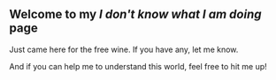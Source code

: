 ## Welcome to my *I don't know what I am doing* page

Just came here for the free wine. If you have any, let me know.

And if you can help me to understand this world, feel free to hit me up!
